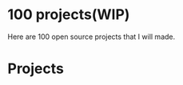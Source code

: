 # 100 projects(WIP)

Here are 100 open source projects that I will made.

<!-- statsProgress -->

# Projects

<!-- projects -->
